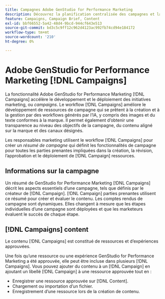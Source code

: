 ```yaml
---
title: Campagnes Adobe GenStudio for Performance Marketing
description: Découvrez la planification centralisée des campagnes et la création de brèves de Campaign.
feature: Campaigns, Campaign Brief, Content
exl-id: bbf66552-5a42-48d4-9bcd-944cf643e513
source-git-commit: bd3c5c9ff12c962d4123ac992fb74cd94e184172
workflow-type: tm+mt
source-wordcount: '210'
ht-degree: 0%

---
```


# Adobe GenStudio for Performance Marketing [!DNL Campaigns]

La fonctionnalité Adobe GenStudio for Performance Marketing [!DNL Campaigns] accélère le développement et le déploiement des initiatives marketing, ou _campaigns_. Le workflow [!DNL Campaigns] améliore le développement de ressources de campagne qui se prêtent à la création et à la gestion par des workflows générés par l’IA, y compris des images et du texte conformes à la marque. Il permet également d’obtenir une transparence au niveau des objectifs de la campagne, du contenu aligné sur la marque et des canaux désignés.

Les responsables marketing utilisent le workflow [!DNL Campaigns] pour créer un _résumé de campagne_ qui définit les fonctionnalités de campagne pour toutes les parties prenantes impliquées dans la création, la révision, l’approbation et le déploiement de [!DNL Campaign] ressources.

## Informations sur la campagne

Un résumé de GenStudio for Performance Marketing [!DNL Campaigns] décrit les aspects essentiels d’une campagne, tels que définis par le créateur de [!DNL Campaign]. [!DNL Campaign] parties prenantes utilisent ce résumé pour créer et évaluer le contenu. Les comptes rendus de campagne sont dynamiques. Elles changent à mesure que les étapes individuelles d’une campagne sont déployées et que les marketeurs évaluent le succès de chaque étape.

## [!DNL Campaigns] content

Le contenu [!DNL Campaigns] est constitué de ressources et d’expériences approuvées.

Une fois qu’une ressource ou une expérience GenStudio for Performance Marketing a été approuvée, elle peut être incluse dans plusieurs [!DNL Campaigns]. Vous pouvez ajouter du contenu à un [!DNL Campaign] en ajoutant un libellé [!DNL Campaign] à une ressource approuvée tout en :

* Enregistrer une ressource approuvée sur [!DNL Content].
* Chargement ou importation d’un fichier.
* Enregistrement d’une ressource lors de la création de contenu.
